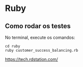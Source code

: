# Ruby

## Como rodar os testes

No terminal, execute os comandos:

```
cd ruby
ruby customer_success_balancing.rb
```

https://tech.rdstation.com/